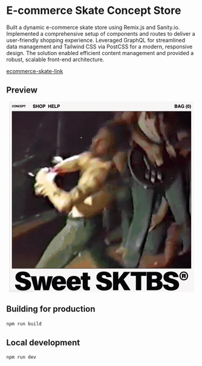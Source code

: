# E-commerce Skate Concept Store

Built a dynamic e-commerce skate store using Remix.js and Sanity.io. Implemented a comprehensive setup of components and routes to deliver a user-friendly shopping experience. Leveraged GraphQL for streamlined data management and Tailwind CSS via PostCSS for a modern, responsive design. The solution enabled efficient content management and provided a robust, scalable front-end architecture.

[ecommerce-skate-link](https://fullstack-pack-core-sktbs.vercel.app/)

## Preview

![Skate Store Preview](https://github.com/fabio-miguel/ecommerce-sanity-skate/raw/main/public/ecommerce-skate-reel.gif)


## Building for production

```bash
npm run build
```

## Local development

```bash
npm run dev
```

